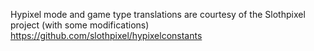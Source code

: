 Hypixel mode and game type translations are courtesy of the Slothpixel project (with some modifications) https://github.com/slothpixel/hypixelconstants